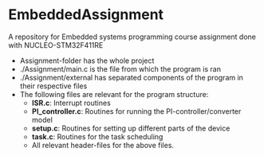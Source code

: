 # EmbeddedAssignment
A repository for Embedded systems programming course assignment done with NUCLEO-STM32F411RE

- Assignment-folder has the whole project
- ./Assignment/main.c is the file from which the program is ran
- ./Assignment/external has separated components of the program in their respective files
-  The following files are relevant for the program structure:
    - **ISR.c**: Interrupt routines
    - **PI_controller.c**: Routines for running the PI-controller/converter model
    - **setup.c**: Routines for setting up different parts of the device
    - **task.c**: Routines for the task scheduling
    - All relevant header-files for the above files.
